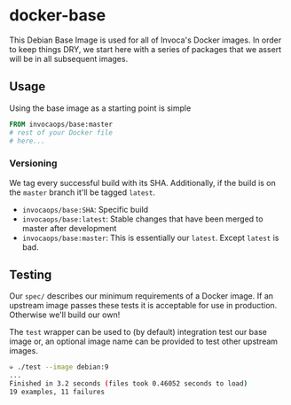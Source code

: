# docker-base
This Debian Base Image is used for all of Invoca's Docker images. In order to keep things DRY, we start here with a series of packages that we assert will be in all subsequent images.

## Usage

Using the base image as a starting point is simple

```dockerfile
FROM invocaops/base:master
# rest of your Docker file
# here...
```

### Versioning

We tag every successful build with its SHA. Additionally, if the build is on the `master` branch it'll be tagged `latest`.

- `invocaops/base:SHA`: Specific build
- `invocaops/base:latest`: Stable changes that have been merged to master after development
- `invocaops/base:master`: This is essentially our `latest`. Except `latest` is bad.

## Testing

Our `spec/` describes our minimum requirements of a Docker image. If an upstream image passes these tests it is acceptable for use in production. Otherwise we'll build our own!

The `test` wrapper can be used to (by default) integration test our base image or, an optional image name can be provided to test other upstream images.

```bash
➭ ./test --image debian:9
...
Finished in 3.2 seconds (files took 0.46052 seconds to load)
19 examples, 11 failures
```
